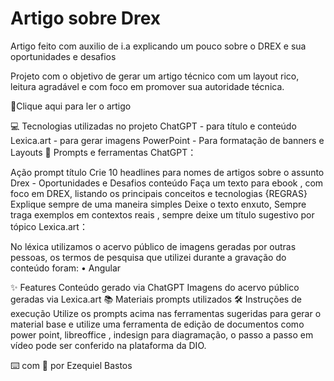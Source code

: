 # Artigo sobre Drex

Artigo feito com auxilio de i.a explicando um pouco sobre o DREX e sua oportunidades e desafios

Projeto com o objetivo de gerar um artigo técnico com um layout rico, leitura agradável e com foco em promover sua autoridade técnica.

📕Clique aqui para ler o artigo

💻 Tecnologias utilizadas no projeto
ChatGPT - para título e conteúdo
Lexica.art - para gerar imagens
PowerPoint - Para formatação de banners e Layouts
📄 Prompts e ferramentas
ChatGPT：

Ação	prompt
título	Crie 10 headlines para nomes de artigos sobre o assunto Drex - Oportunidades e Desafios
conteúdo	Faça um texto para ebook , com foco em DREX, listando os principais conceitos e tecnologias {REGRAS} Explique sempre de uma maneira simples Deixe o texto enxuto, Sempre traga exemplos em contextos reais , sempre deixe um título sugestivo por tópico
Lexica.art：

No léxica utilizamos o acervo público de imagens geradas por outras pessoas, os termos de pesquisa que utilizei durante a gravação do conteúdo foram:
• Angular

✨ Features
Conteúdo gerado via ChatGPT
Imagens do acervo público geradas via Lexica.art
📚 Materiais
prompts utilizados
🛠️ Instruções de execução
Utilize os prompts acima nas ferramentas sugeridas para gerar o material base e utilize uma ferramenta de edição de documentos como power point, libreoffice , indesign para diagramação, o passo a passo em vídeo pode ser conferido na plataforma da DIO.



⌨️ com 💜 por Ezequiel Bastos 
